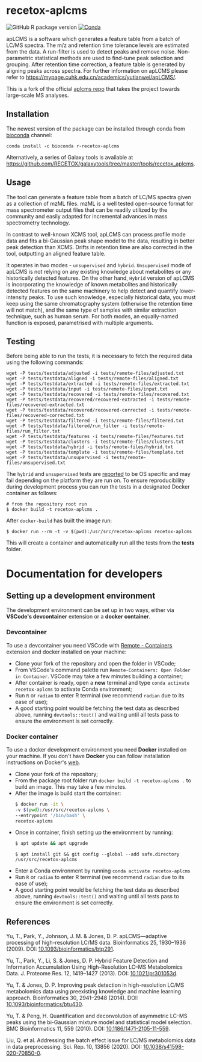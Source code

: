 # recetox-aplcms
![GitHub R package version](https://img.shields.io/github/r-package/v/RECETOX/recetox-aplcms)
[![Conda](https://img.shields.io/conda/v/bioconda/r-recetox-aplcms)](https://anaconda.org/bioconda/r-recetox-aplcms)

apLCMS is a software which generates a feature table from a batch of LC/MS spectra. The m/z and retention time tolerance levels are estimated from the data. A run-filter is used to detect peaks and remove noise. Non-parametric statistical methods are used to find-tune peak selection and grouping. After retention time correction, a feature table is generated by aligning peaks across spectra. For further information on apLCMS please refer to https://mypage.cuhk.edu.cn/academics/yutianwei/apLCMS/.

This is a fork of the official [aplcms repo](https://github.com/tianwei-yu/apLCMS) that takes the project towards large-scale MS analyses.

## Installation

The newest version of the package can be installed through conda from [bioconda](https://anaconda.org/bioconda/r-recetox-aplcms) channel:

```
conda install -c bioconda r-recetox-aplcms
```

Alternatively, a series of Galaxy tools is available at https://github.com/RECETOX/galaxytools/tree/master/tools/recetox_aplcms.

## Usage

The tool can generate a feature table from a batch of LC/MS spectra given as a collection of mzML files. mzML is a well tested open-source format for mass spectrometer output files that can be readily utilized by the community and easily adapted for incremental advances in mass spectrometry technology.

In contrast to well-known XCMS tool, apLCMS can process profile mode data and fits a bi-Gaussian peak shape model to the data, resulting in better peak detection than XCMS. Drifts in retention time are also corrected in the tool, outputting an aligned feature table.

It operates in two modes - `unsupervised` and `hybrid`. `Unsupervised` mode of apLCMS is not relying on any existing knowledge about metabolites or any historically detected features. On the other hand, `Hybrid` version of apLCMS is incorporating the knowledge of known metabolites and historically detected features on the same machinery to help detect and quantify lower-intensity peaks. To use such knowledge, especially historical data, you must keep using the same chromatography system (otherwise the retention time will not match), and the same type of samples with similar extraction technique, such as human serum. For both modes, an equally-named function is exposed, parametrised with multiple arguments.

## Testing
Before being able to run the tests, it is necessary to fetch the required data using the following commands:

```
wget -P tests/testdata/adjusted -i tests/remote-files/adjusted.txt
wget -P tests/testdata/aligned -i tests/remote-files/aligned.txt
wget -P tests/testdata/extracted -i tests/remote-files/extracted.txt
wget -P tests/testdata/input -i tests/remote-files/input.txt
wget -P tests/testdata/recovered -i tests/remote-files/recovered.txt
wget -P tests/testdata/recovered/recovered-extracted -i tests/remote-files/recovered-extracted.txt
wget -P tests/testdata/recovered/recovered-corrected -i tests/remote-files/recovered-corrected.txt
wget -P tests/testdata/filtered -i tests/remote-files/filtered.txt
wget -P tests/testdata/filtered/run_filter -i tests/remote-files/run_filter.txt
wget -P tests/testdata/features -i tests/remote-files/features.txt
wget -P tests/testdata/clusters -i tests/remote-files/clusters.txt
wget -P tests/testdata/hybrid -i tests/remote-files/hybrid.txt
wget -P tests/testdata/template -i tests/remote-files/template.txt
wget -P tests/testdata/unsupervised -i tests/remote-files/unsupervised.txt
```

The `hybrid` and `unsupervised` tests are [reported](https://github.com/RECETOX/recetox-aplcms/issues/24) to be OS specific and may fail depending on the platform they are run on. To ensure reproducibility during development process you can run the tests in a designated Docker container as follows:
```
# from the repository root run
$ docker build -t recetox-aplcms .
```
After `docker-build` has built the image run:
```
$ docker run --rm -t -v $(pwd):/usr/src/recetox-aplcms recetox-aplcms
```
This will create a container and automatically run all the tests from the **tests** folder.

# Documentation for developers

## Setting up a development environment
The development environment can be set up in two ways, either via **VSCode's devcontainer** extension or a **docker container**.

### Devcontainer
To use a devcontainer you need VSCode with [Remote - Containers](https://marketplace.visualstudio.com/items?itemName=ms-vscode-remote.remote-containers) extension and docker installed on your machine:
- Clone your fork of the repository and open the folder in VSCode;
- From VSCode's command palette run `Remote-Containers: Open Folder in Container`. VSCode may take a few minutes building a container;
- After container is ready, open a **new** terminal and type `conda activate recetox-aplcms` to activate Conda environment;
- Run `R` or `radian` to enter R terminal (we recommend `radian` due to its ease of use);
- A good starting point would be fetching the test data as described above, running `devtools::test()` and waiting until all tests pass to ensure the environment is set correctly.

### Docker container
To use a docker development environment you need **Docker** installed on your machine. If you don't have **Docker** you can follow installation instructions on Docker's [web](https://docs.docker.com/engine/install/).
- Clone your fork of the repository;
- From the package root folder run `docker build -t recetox-aplcms .` to build an image. This may take a few minutes.
- After the image is build start the container:
    ```bash
    $ docker run -it \
    -v $(pwd):/usr/src/recetox-aplcms \
    --entrypoint '/bin/bash' \
    recetox-aplcms
    ```
- Once in container, finish setting up the environment by running:
    ```bash
    $ apt update && apt upgrade
    ```
    ```shell
    $ apt install git && git config --global --add safe.directory /usr/src/recetox-aplcms
    ```
- Enter a Conda environment by running `conda activate recetox-aplcms`
- Run `R` or `radian` to enter R terminal (we recommend `radian` due to its ease of use);
- A good starting point would be fetching the test data as described above, running `devtools::test()` and waiting until all tests pass to ensure the environment is set correctly.


## References
Yu, T., Park, Y., Johnson, J. M. & Jones, D. P. apLCMS—adaptive processing of high-resolution LC/MS data. Bioinformatics 25, 1930–1936 (2009). DOI: [10.1093/bioinformatics/btp291](https://academic.oup.com/bioinformatics/article-lookup/doi/10.1093/bioinformatics/btp291).

Yu, T., Park, Y., Li, S. & Jones, D. P. Hybrid Feature Detection and Information Accumulation Using High-Resolution LC–MS Metabolomics Data. J. Proteome Res. 12, 1419–1427 (2013). DOI: [10.1021/pr301053d](https://pubs.acs.org/doi/10.1021/pr301053d).

Yu, T. & Jones, D. P. Improving peak detection in high-resolution LC/MS metabolomics data using preexisting knowledge and machine learning approach. Bioinformatics 30, 2941–2948 (2014). DOI: [10.1093/bioinformatics/btu430](https://academic.oup.com/bioinformatics/article-lookup/doi/10.1093/bioinformatics/btu430).

Yu, T. & Peng, H. Quantification and deconvolution of asymmetric LC-MS peaks using the bi-Gaussian mixture model and statistical model selection. BMC Bioinformatics 11, 559 (2010). DOI: [10.1186/1471-2105-11-559](https://bmcbioinformatics.biomedcentral.com/articles/10.1186/1471-2105-11-559).

Liu, Q. et al. Addressing the batch effect issue for LC/MS metabolomics data in data preprocessing. Sci. Rep. 10, 13856 (2020). DOI: [10.1038/s41598-020-70850-0](https://doi.org/10.1038/s41598-020-70850-0).
